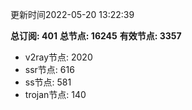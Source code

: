 更新时间2022-05-20 13:22:39

**总订阅: 401**
**总节点: 16245**
**有效节点: 3357**
- v2ray节点: 2020
- ssr节点: 616
- ss节点: 581
- trojan节点: 140
